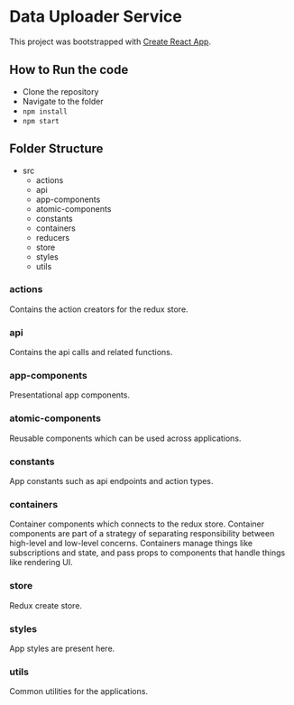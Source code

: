 # Data Uploader Service

This project was bootstrapped with [Create React App](https://github.com/facebookincubator/create-react-app).

## How to Run the code
- Clone the repository
- Navigate to the folder
- `npm install`
- `npm start`


## Folder Structure

- src
  - actions
  - api
  - app-components
  - atomic-components
  - constants
  - containers
  - reducers
  - store
  - styles 
  - utils

### actions
Contains the action creators for the redux store.

### api
Contains the api calls and related functions.

### app-components
Presentational app components.

### atomic-components
Reusable components which can be used across applications.

### constants
App constants such as api endpoints and action types.

### containers
Container components which connects to the redux store. Container components are part of a strategy of separating responsibility between high-level and low-level concerns. Containers manage things like subscriptions and state, and pass props to components that handle things like rendering UI. 

### store
Redux create store.

### styles
App styles are present here.

### utils
Common utilities for the applications.

